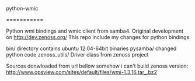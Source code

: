 python-wmic

===========

Python wmi bindings and wmic client from samba4.
Original development on http://dev.zenoss.org/
This repo include my changes for python bindings

bin/ directory contains ubuntu 12.04-64bit binaries
pysamba/ changed python code
zenoss_utils/ Driver class from zenoss project

Sources donwloaded from url bellow somehow i can't build zenoss version:
http://www.opsview.com/sites/default/files/wmi-1.3.16.tar_.bz2